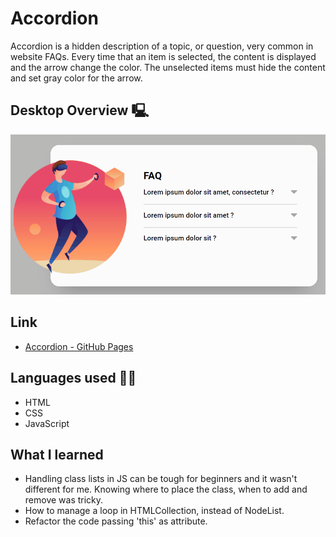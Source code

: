 # Accordion
Accordion is a hidden description of a topic, or question, very common in website FAQs. Every time that an item is selected, the content is displayed and the arrow change the color. The unselected items must hide the content and set gray color for the arrow.

## Desktop Overview 🖳

<img src="assets/desktop-version.gif" alt="accordion">

## Link
- [Accordion - GitHub Pages](https://Antonio-Savio.github.io/accordion/)

## Languages used 👨‍💻
- HTML
- CSS
- JavaScript

## What I learned
- Handling class lists in JS can be tough for beginners and it wasn't different for me. Knowing where to place the class, when to add and remove was tricky.
- How to manage a loop in HTMLCollection, instead of NodeList.
- Refactor the code passing 'this' as attribute.
